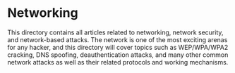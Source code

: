 # Networking

This directory contains all articles related to networking, network security, and network-based attacks. The network is one of the most exciting arenas for any hacker, and this directory will cover topics such as WEP/WPA/WPA2 cracking, DNS spoofing, deauthentication attacks, and many other common network attacks as well as their related protocols and working mechanisms.
